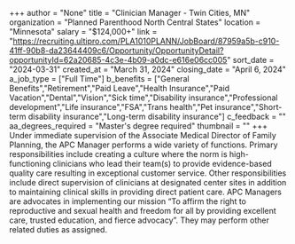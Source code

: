 +++
author = "None"
title = "Clinician Manager - Twin Cities, MN"
organization = "Planned Parenthood North Central States"
location = "Minnesota"
salary = "$124,000+"
link = "https://recruiting.ultipro.com/PLA1010PLANN/JobBoard/87959a5b-c910-41ff-90b8-da23644409c6/Opportunity/OpportunityDetail?opportunityId=62a20685-4c3e-4b09-a0dc-e616e06cc005"
sort_date = "2024-03-31"
created_at = "March 31, 2024"
closing_date = "April 6, 2024"
a_job_type = ["Full Time"]
b_benefits = ["General Benefits","Retirement","Paid Leave","Health Insurance","Paid Vacation","Dental","Vision","Sick time","Disability insurance","Professional development","Life insurance","FSA","Trans health","Pet insurance","Short-term disability insurance","Long-term disability insurance"]
c_feedback = ""
aa_degrees_required = "Master's degree required"
thumbnail = ""
+++
Under immediate supervision of the Associate Medical Director of Family Planning, the APC Manager performs a wide variety of functions. Primary responsibilities include creating a culture where the norm is high-functioning clinicians who lead their team(s) to provide evidence-based quality care resulting in exceptional customer service. Other responsibilities include direct supervision of clinicians at designated center sites in addition to maintaining clinical skills in providing direct patient care. APC Managers are advocates in implementing our mission “To affirm the right to reproductive and sexual health and freedom for all by providing excellent care, trusted education, and fierce advocacy”. They may perform other related duties as assigned.